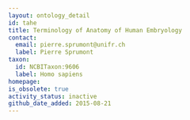 ```yaml
---
layout: ontology_detail
id: tahe
title: Terminology of Anatomy of Human Embryology
contact:
  email: pierre.sprumont@unifr.ch
  label: Pierre Sprumont
taxon:
  id: NCBITaxon:9606
  label: Homo sapiens
homepage:
is_obsolete: true
activity_status: inactive
github_date_added: 2015-08-21
---
```

